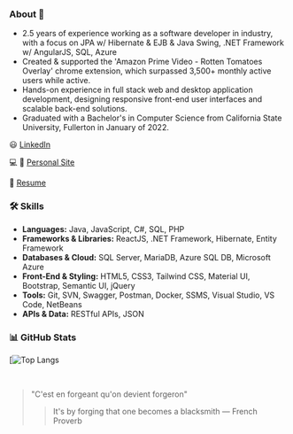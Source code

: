 ### About 👋
- 2.5 years of experience working as a software developer in industry, with a focus on JPA w/ Hibernate & EJB & Java Swing, .NET Framework w/ AngularJS, SQL, Azure
- Created & supported the 'Amazon Prime Video - Rotten Tomatoes Overlay' chrome extension, which surpassed 3,500+ monthly active users while active.
- Hands-on experience in full stack web and desktop application development, designing responsive front-end user interfaces and scalable back-end solutions.
- Graduated with a Bachelor's in Computer Science from California State University, Fullerton in January of 2022.

:smiley: [LinkedIn](https://www.linkedin.com/in/ernesto-hooghkirk/)

:computer: :iphone: [Personal Site](https://ernesto-h.dev/)

:bookmark_tabs: [Resume](https://drive.google.com/file/d/1qi_EwOdwmaHG4CFaZEuapgx9OUED72dN/view?usp=sharing)

### 🛠 Skills
- **Languages:** Java, JavaScript, C#, SQL, PHP
- **Frameworks & Libraries:** ReactJS, .NET Framework, Hibernate, Entity Framework
- **Databases & Cloud:** SQL Server, MariaDB, Azure SQL DB, Microsoft Azure
- **Front-End & Styling:** HTML5, CSS3, Tailwind CSS, Material UI, Bootstrap, Semantic UI, jQuery
- **Tools:** Git, SVN, Swagger, Postman, Docker, SSMS, Visual Studio, VS Code, NetBeans
- **APIs & Data:** RESTful APIs, JSON

### 📊 GitHub Stats
<!-- [![Anurag's GitHub stats](https://github-readme-stats.vercel.app/api?username=ernestohkirk&show_icons=true&theme=swift)](https://github.com/anuraghazra/github-readme-stats) -->

[![Top Langs](https://github-readme-stats.vercel.app/api/top-langs/?username=ernestohkirk&layout=compact&theme=tokyonight)

<br/>

> "C'est en forgeant qu'on devient forgeron"
> > It's by forging that one becomes a blacksmith
― French Proverb
